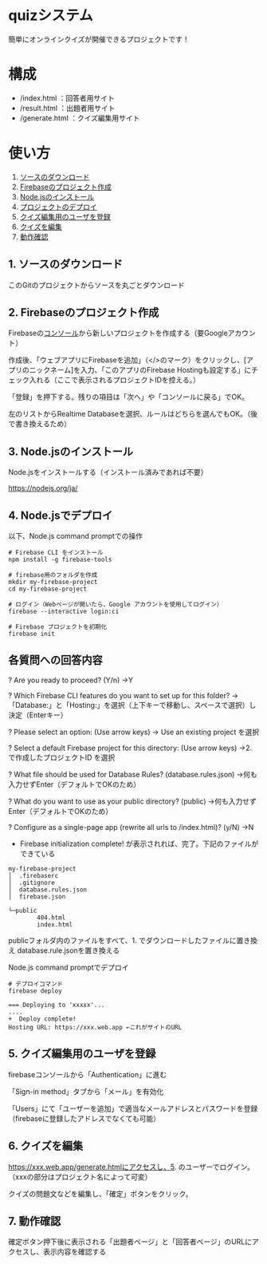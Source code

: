 # quizシステム
簡単にオンラインクイズが開催できるプロジェクトです！

# 構成
+ /index.html ：回答者用サイト
+ /result.html ：出題者用サイト
+ /generate.html ：クイズ編集用サイト


# 使い方
1. [ソースのダウンロード](#1-%E3%82%BD%E3%83%BC%E3%82%B9%E3%81%AE%E3%83%80%E3%82%A6%E3%83%B3%E3%83%AD%E3%83%BC%E3%83%89)
1. [Firebaseのプロジェクト作成](#2-firebase%E3%81%AE%E3%83%97%E3%83%AD%E3%82%B8%E3%82%A7%E3%82%AF%E3%83%88%E4%BD%9C%E6%88%90)
1. [Node.jsのインストール](#3-nodejs%E3%81%AE%E3%82%A4%E3%83%B3%E3%82%B9%E3%83%88%E3%83%BC%E3%83%AB)
1. [プロジェクトのデプロイ](#4-nodejs%E3%81%A7%E3%83%87%E3%83%97%E3%83%AD%E3%82%A4)
1. [クイズ編集用のユーザを登録](#5-%E3%82%AF%E3%82%A4%E3%82%BA%E7%B7%A8%E9%9B%86%E7%94%A8%E3%81%AE%E3%83%A6%E3%83%BC%E3%82%B6%E3%82%92%E7%99%BB%E9%8C%B2)
1. [クイズを編集](#6-%E3%82%AF%E3%82%A4%E3%82%BA%E3%82%92%E7%B7%A8%E9%9B%86)
1. [動作確認](#7-%E5%8B%95%E4%BD%9C%E7%A2%BA%E8%AA%8D)

## 1. ソースのダウンロード

このGitのプロジェクトからソースを丸ごとダウンロード

## 2. Firebaseのプロジェクト作成

Firebaseの[コンソール](https://console.firebase.google.com/u/0/)から新しいプロジェクトを作成する（要Googleアカウント）

作成後、「ウェブアプリにFirebaseを追加」（</>のマーク）をクリックし、[アプリのニックネーム]を入力、「このアプリのFirebase Hostingも設定する」にチェック入れる（ここで表示されるプロジェクトIDを控える。）

「登録」を押下する。残りの項目は「次へ」や「コンソールに戻る」でOK。

左のリストからRealtime Databaseを選択、ルールはどちらを選んでもOK。（後で書き換えるため）

## 3. Node.jsのインストール

Node.jsをインストールする（インストール済みであれば不要）

<a>https://nodejs.org/ja/</a>


## 4. Node.jsでデプロイ

以下、Node.js command promptでの操作

```
# Firebase CLI をインストール
npm install -g firebase-tools

# firebase用のフォルダを作成
mkdir my-firebase-project
cd my-firebase-project

# ログイン（Webページが開いたら、Google アカウントを使用してログイン）
firebase --interactive login:ci

# Firebase プロジェクトを初期化
firebase init
```

## 各質問への回答内容

? Are you ready to proceed? (Y/n)
→Y

? Which Firebase CLI features do you want to set up for this folder? 
→「Database:」と「Hosting:」を選択（上下キーで移動し、スペースで選択）し決定（Enterキー）

? Please select an option: (Use arrow keys)
→ Use an existing project を選択

? Select a default Firebase project for this directory: (Use arrow keys)
→2. で作成したプロジェクトID を選択

? What file should be used for Database Rules? (database.rules.json)
→何も入力せずEnter（デフォルトでOKのため）

? What do you want to use as your public directory? (public)
→何も入力せずEnter（デフォルトでOKのため）

? Configure as a single-page app (rewrite all urls to /index.html)? (y/N)
→N

+  Firebase initialization complete!
が表示されれば、完了。下記のファイルができている

```
my-firebase-project
│  .firebaserc
│  .gitignore
│  database.rules.json
│  firebase.json

└─public
        404.html
        index.html
```

publicフォルダ内のファイルをすべて、1. でダウンロードしたファイルに置き換え
database.rule.jsonを置き換える

Node.js command promptでデプロイ

```
# デプロイコマンド
firebase deploy

=== Deploying to 'xxxxx'...
....
+  Deploy complete!
Hosting URL: https://xxx.web.app ←これがサイトのURL
```

## 5. クイズ編集用のユーザを登録

firebaseコンソールから「Authentication」に進む

「Sign-in method」タブから「メール」を有効化

「Users」にて「ユーザーを追加」で適当なメールアドレスとパスワードを登録（firebaseに登録したアドレスでなくても可能）


## 6. クイズを編集
https://xxx.web.app/generate.htmlにアクセスし、5. のユーザーでログイン。（xxxの部分はプロジェクト名によって可変）

クイズの問題文などを編集し、「確定」ボタンをクリック。

## 7. 動作確認

確定ボタン押下後に表示される「出題者ページ」と「回答者ページ」のURLにアクセスし、表示内容を確認する
